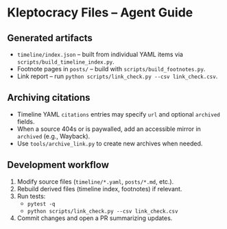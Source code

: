 # Kleptocracy Files – Agent Guide

## Generated artifacts
- `timeline/index.json` – built from individual YAML items via `scripts/build_timeline_index.py`.
- Footnote pages in `posts/` – build with `scripts/build_footnotes.py`.
- Link report – run `python scripts/link_check.py --csv link_check.csv`.

## Archiving citations
- Timeline YAML `citations` entries may specify `url` and optional `archived` fields.
- When a source 404s or is paywalled, add an accessible mirror in `archived` (e.g., Wayback).
- Use `tools/archive_link.py` to create new archives when needed.

## Development workflow
1. Modify source files (`timeline/*.yaml`, `posts/*.md`, etc.).
2. Rebuild derived files (timeline index, footnotes) if relevant.
3. Run tests:
   - `pytest -q`
   - `python scripts/link_check.py --csv link_check.csv`
4. Commit changes and open a PR summarizing updates.

